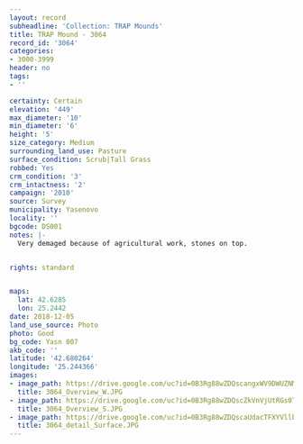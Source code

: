 ```yaml
---
layout: record
subheadline: 'Collection: TRAP Mounds'
title: TRAP Mound - 3064
record_id: '3064'
categories:
- 3000-3999
header: no
tags:
- ''

certainty: Certain
elevation: '449'
max_diameter: '10'
min_diameter: '6'
height: '5'
size_category: Medium
surrounding_land_use: Pasture
surface_condition: Scrub|Tall Grass
robbed: Yes
crm_condition: '3'
crm_intactness: '2'
campaign: '2010'
source: Survey
municipality: Yasenovo
locality: ''
bgcode: DS001
notes: |-
  Very demaged because of agricultural work, stones on top.


rights: standard


maps:
  lat: 42.6285
  lon: 25.2442
date: 2018-12-05
land_use_source: Photo
photo: Good
bg_code: Yasn 007
akb_code: ''
latitude: '42.680264'
longitude: '25.244366'
images:
- image_path: https://drive.google.com/uc?id=0B3Rg88wZDQscangxWV9DWUZNMlE
  title: 3064_Overview_W.JPG
- image_path: https://drive.google.com/uc?id=0B3Rg88wZDQscZkVnVjUtRGs0TjQ
  title: 3064_Overview_S.JPG
- image_path: https://drive.google.com/uc?id=0B3Rg88wZDQscaUdacTFXYVllbGM
  title: 3064_detail_Surface.JPG
---
```

